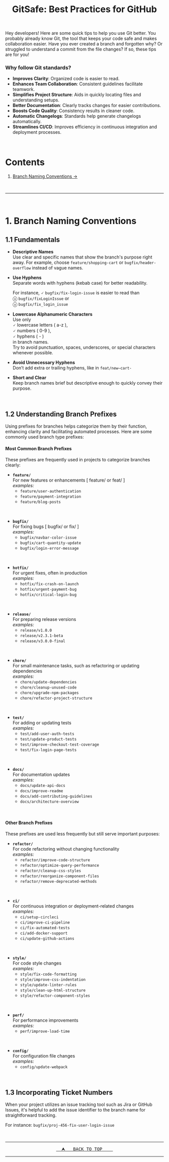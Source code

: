 <h1 align="center" >  
GitSafe: Best Practices for GitHub
</h1>

<br>

Hey developers! Here are some quick tips to help you use Git better. You probably already know Git, the tool that keeps your code safe and makes collaboration easier. Have you ever created a branch and forgotten why? Or struggled to understand a commit from the file changes? If so, these tips are for you!


### Why follow Git standards?

- **Improves Clarity**: Organized code is easier to read.
- **Enhances Team Collaboration**: Consistent guidelines facilitate teamwork.
- **Simplifies Project Structure**: Aids in quickly locating files and understanding setups.
- **Better Documentation**: Clearly tracks changes for easier contributions.
- **Boosts Code Quality**: Consistency results in cleaner code.
- **Automatic Changelogs**: Standards help generate changelogs automatically.
- **Streamlines CI/CD**: Improves efficiency in continuous integration and deployment processes.

<br>



# Contents

1. [Branch Naming Conventions ->](#1-branch-naming-conventions)

<br>

<hr>

<br>


# 1. Branch Naming Conventions

## 1.1 Fundamentals

- **Descriptive Names**  
  Use clear and specific names that show the branch's purpose right away. For example, choose `feature/shopping-cart` or `bugfix/header-overflow` instead of vague names.


- **Use Hyphens**  
  Separate words with hyphens (kebab case) for better readability. 
  
  For instance, 🗸 `bugfix/fix-login-issue` is easier to read than   
  ⓧ `bugfix/fixLoginIssue` or   
  ⓧ `bugfix/fix_login_issue`

- **Lowercase Alphanumeric Characters**  
  Use only  
  🗸 lowercase letters ( a-z ),  
  🗸 numbers ( 0-9 ),  
  🗸 hyphens ( - )  
  in branch names.  
  Try to avoid punctuation, spaces, underscores, or special characters whenever possible.

- **Avoid Unnecessary Hyphens**   
  Don’t add extra or trailing hyphens, like in `feat/new—cart-`

- **Short and Clear**  
  Keep branch names brief but descriptive enough to quickly convey their purpose.


<br>

## 1.2 Understanding Branch Prefixes

Using prefixes for branches helps categorize them by their function, enhancing clarity and facilitating automated processes. Here are some commonly used branch type prefixes:

#### Most Common Branch Prefixes

These prefixes are frequently used in projects to categorize branches clearly:

- **`feature/`**   
  For new features or enhancements  [ feature/ or feat/ ]  
  *examples:*   
  - `feature/user-authentication`
  - `feature/payment-integration`
  - `feature/blog-posts`

<br>

- **`bugfix/`**    
  For fixing bugs    [ bugfix/ or fix/ ]  
  *examples:*   
  - `bugfix/navbar-color-issue`
  - `bugfix/cart-quantity-update`
  - `bugfix/login-error-message`


<br> 

- **`hotfix/`**    
  For urgent fixes, often in production    
  *examples:*   
  - `hotfix/fix-crash-on-launch`
  - `hotfix/urgent-payment-bug`
  - `hotfix/critical-login-bug`


<br> 

- **`release/`**    
  For preparing release versions     
  *examples:*  
  - `release/v1.0.0`
  - `release/v2.3.1-beta`
  - `release/v3.0.0-final`


 <br> 

- **`chore/`**   
  For small maintenance tasks, such as refactoring or updating dependencies     
  *examples:*  
  - `chore/update-dependencies`
  - `chore/cleanup-unused-code`
  - `chore/upgrade-npm-packages`
  - `chore/refactor-project-structure`

<br> 
  
- **`test/`**   
    For adding or updating tests     
  *examples:*  
  - `test/add-user-auth-tests`
  - `test/update-product-tests`
  - `test/improve-checkout-test-coverage`
  - `test/fix-login-page-tests`

  
<br> 
  
- **`docs/`**   
  For documentation updates     
  *examples:*  
  - `docs/update-api-docs`
  - `docs/improve-readme`
  - `docs/add-contributing-guidelines`
  - `docs/architecture-overview`
  
<br> 

#### Other Branch Prefixes  

These prefixes are used less frequently but still serve important purposes:

- **`refactor/`**   
  For code refactoring without changing functionality     
  *examples:*  
  - `refactor/improve-code-structure`
  - `refactor/optimize-query-performance`
  - `refactor/cleanup-css-styles`
  - `refactor/reorganize-component-files`
  - `refactor/remove-deprecated-methods`

<br> 

- **`ci/`**    
  For continuous integration or deployment-related changes    
  *examples:* 
  - `ci/setup-circleci`
  - `ci/improve-ci-pipeline`
  - `ci/fix-automated-tests`
  - `ci/add-docker-support`
  - `ci/update-github-actions`

<br> 

- **`style/`**     
  For code style changes    
  *examples:* 
  - `style/fix-code-formatting`
  - `style/improve-css-indentation`
  - `style/update-linter-rules`
  - `style/clean-up-html-structure`
  - `style/refactor-component-styles`
  
<br> 

- **`perf/`**     
  For performance improvements     
  *examples:*  
  - `perf/improve-load-time`
  
<br> 

- **`config/`**    
    For configuration file changes     
  *examples:*  
  - `config/update-webpack`


<br>

## 1.3 Incorporating Ticket Numbers

When your project utilizes an issue tracking tool such as Jira or GitHub Issues, it's helpful to add the issue identifier to the branch name for straightforward tracking.

For instance: `bugfix/proj-456-fix-user-login-issue`


<br>

<hr>
<div align="center">

<kbd>[&nbsp; ⮝ &nbsp;  BACK TO TOP  &nbsp;&nbsp;&nbsp;](#contents) </kbd>
</div>
<hr>